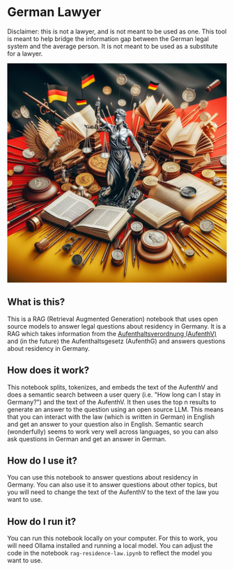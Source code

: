 # German Lawyer 
Disclaimer: this is not a lawyer, and is not meant to be used as one. This tool is meant to help bridge the information gap between the German legal system and the average person. It is not meant to be used as a substitute for a lawyer.

![German Lawyer](/img/german-law.jpeg)

## What is this?
This is a RAG (Retrieval Augmented Generation) notebook that uses open source models to answer legal questions about residency in Germany. It is a RAG which takes information from the [Aufenthaltsverordnung (AufenthV)](https://www.gesetze-im-internet.de/aufenthv/BJNR294510004.html) and (in the future) the Aufenthaltsgesetz (AufenthG) and answers questions about residency in Germany.

## How does it work?
This notebook splits, tokenizes, and embeds the text of the AufenthV and does a semantic search between a user query (i.e. "How long can I stay in Germany?") and the text of the AufenthV. It then uses the top n results to generate an answer to the question using an open source LLM.
This means that you can interact with the law (which is written in German) in English and get an answer to your question also in English.
Semantic search (wonderfully) seems to work very well across languages, so you can also ask questions in German and get an answer in German.

## How do I use it?
You can use this notebook to answer questions about residency in Germany. You can also use it to answer questions about other topics, but you will need to change the text of the AufenthV to the text of the law you want to use.

## How do I run it?
You can run this notebook locally on your computer. For this to work, you will need Ollama installed and running a local model. You can adjust the code in the notebook `rag-residence-law.ipynb` to reflect the model you want to use.



